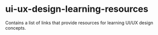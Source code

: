 # ui-ux-design-learning-resources
Contains a list of links that provide resources for learning UI/UX design concepts.
